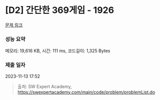 # [D2] 간단한 369게임 - 1926 

[문제 링크](https://swexpertacademy.com/main/code/problem/problemDetail.do?contestProbId=AV5PTeo6AHUDFAUq) 

### 성능 요약

메모리: 19,616 KB, 시간: 111 ms, 코드길이: 1,325 Bytes

### 제출 일자

2023-11-13 17:52



> 출처: SW Expert Academy, https://swexpertacademy.com/main/code/problem/problemList.do